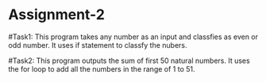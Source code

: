 # Assignment-2

#Task1:
This program takes any number as an input and classfies as even or odd number.
It uses if statement to classfy the nubers.

#Task2:
This program outputs the sum of first 50 natural numbers.
It uses the for loop to add all the numbers in the range of 1 to 51.
